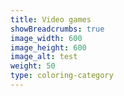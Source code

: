 ```yaml
---
title: Video games
showBreadcrumbs: true
image_width: 600
image_height: 600
image_alt: test
weight: 50
type: coloring-category
---
```


